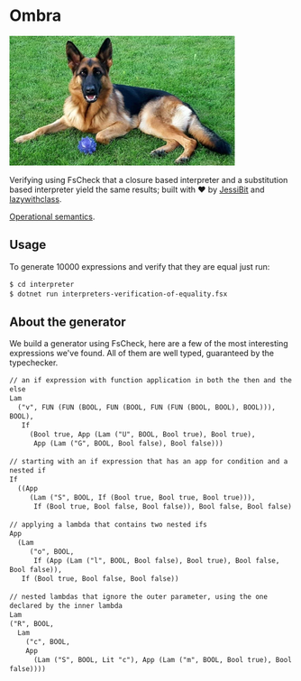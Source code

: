 # Ombra

![Ombra](ombra.png)

Verifying using FsCheck that a closure based interpreter and a substitution based interpreter yield the same results; 
built with :heart: by [JessiBit](https://github.com/jessi-bit) and [lazywithclass](https://github.com/lazywithclass).

[Operational semantics](interpreter/operational-semantics.md).

## Usage

To generate 10000 expressions and verify that they are equal just run:

```bash
$ cd interpreter
$ dotnet run interpreters-verification-of-equality.fsx
```

## About the generator

We build a generator using FsCheck, here are a few of the most interesting expressions we've found.
All of them are well typed, guaranteed by the typechecker.

```F#
// an if expression with function application in both the then and the else
Lam
  ("v", FUN (FUN (BOOL, FUN (BOOL, FUN (FUN (BOOL, BOOL), BOOL))), BOOL),
   If
     (Bool true, App (Lam ("U", BOOL, Bool true), Bool true),
      App (Lam ("G", BOOL, Bool false), Bool false)))

// starting with an if expression that has an app for condition and a nested if
If
  ((App
     (Lam ("S", BOOL, If (Bool true, Bool true, Bool true))),
      If (Bool true, Bool false, Bool false)), Bool false, Bool false)

// applying a lambda that contains two nested ifs
App
  (Lam
     ("o", BOOL,
      If (App (Lam ("l", BOOL, Bool false), Bool true), Bool false, Bool false)),
   If (Bool true, Bool false, Bool false))

// nested lambdas that ignore the outer parameter, using the one declared by the inner lambda
Lam
("R", BOOL,
  Lam
    ("c", BOOL,
    App
      (Lam ("S", BOOL, Lit "c"), App (Lam ("m", BOOL, Bool true), Bool false))))
```